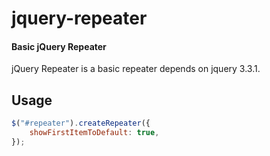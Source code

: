 # jquery-repeater

#### Basic jQuery Repeater

jQuery Repeater is a basic repeater depends on jquery 3.3.1.

## Usage

```javascript
$("#repeater").createRepeater({
    showFirstItemToDefault: true,
});
